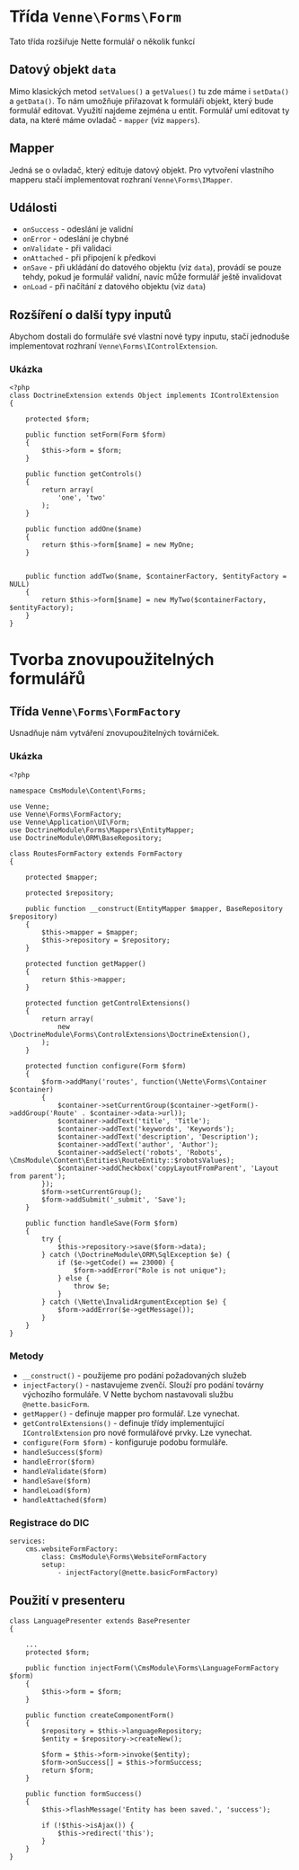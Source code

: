 # Třída `Venne\Forms\Form`

Tato třída rozšiřuje Nette formulář o několik funkcí

## Datový objekt `data`

Mimo klasických metod `setValues()` a `getValues()` tu zde máme i `setData()` a `getData()`. To nám umožňuje přiřazovat k formuláři objekt, který bude formulář editovat. Využití najdeme zejména u entit. Formulář umí editovat ty data, na které máme ovladač - `mapper` (viz `mappers`). 

## Mapper

Jedná se o ovladač, který edituje datový objekt. Pro vytvoření vlastního mapperu stačí implementovat rozhraní `Venne\Forms\IMapper`.

## Události

- `onSuccess` - odeslání je validní
- `onError` - odeslání je chybné
- `onValidate` - při validaci
- `onAttached` - při připojení k předkovi
- `onSave` - při ukládání do datového objektu (viz `data`), provádí se pouze tehdy, pokud je formulář validní, navíc může formulář ještě invalidovat
- `onLoad` - při načítání z datového objektu (viz `data`)

## Rozšíření o další typy inputů

Abychom dostali do formuláře své vlastní nové typy inputu, stačí jednoduše implementovat rozhraní `Venne\Forms\IControlExtension`.

### Ukázka

	<?php
	class DoctrineExtension extends Object implements IControlExtension
	{

		protected $form;

		public function setForm(Form $form)
		{
			$this->form = $form;
		}

		public function getControls()
		{
			return array(
				'one', 'two'
			);
		}

		public function addOne($name)
		{
			return $this->form[$name] = new MyOne;
		}


		public function addTwo($name, $containerFactory, $entityFactory = NULL)
		{
			return $this->form[$name] = new MyTwo($containerFactory, $entityFactory);
		}
	}

# Tvorba znovupoužitelných formulářů

## Třída `Venne\Forms\FormFactory`

Usnadňuje nám vytváření znovupoužitelných továrniček.

### Ukázka

	<?php

	namespace CmsModule\Content\Forms;
	
	use Venne;
	use Venne\Forms\FormFactory;
	use Venne\Application\UI\Form;
	use DoctrineModule\Forms\Mappers\EntityMapper;
	use DoctrineModule\ORM\BaseRepository;

	class RoutesFormFactory extends FormFactory
	{

		protected $mapper;
	
		protected $repository;

		public function __construct(EntityMapper $mapper, BaseRepository $repository)
		{
			$this->mapper = $mapper;
			$this->repository = $repository;
		}
		
		protected function getMapper()
		{
			return $this->mapper;
		}
		
		protected function getControlExtensions()
		{
			return array(
				new \DoctrineModule\Forms\ControlExtensions\DoctrineExtension(),
			);
		}
	
		protected function configure(Form $form)
		{
			$form->addMany('routes', function(\Nette\Forms\Container $container)
			{
				$container->setCurrentGroup($container->getForm()->addGroup('Route' . $container->data->url));
				$container->addText('title', 'Title');
				$container->addText('keywords', 'Keywords');
				$container->addText('description', 'Description');
				$container->addText('author', 'Author');
				$container->addSelect('robots', 'Robots', \CmsModule\Content\Entities\RouteEntity::$robotsValues);
				$container->addCheckbox('copyLayoutFromParent', 'Layout from parent');
			});
			$form->setCurrentGroup();
			$form->addSubmit('_submit', 'Save');
		}
	
		public function handleSave(Form $form)
		{
			try {
				$this->repository->save($form->data);
			} catch (\DoctrineModule\ORM\SqlException $e) {
				if ($e->getCode() == 23000) {
					$form->addError("Role is not unique");
				} else {
					throw $e;
				}
			} catch (\Nette\InvalidArgumentException $e) {
				$form->addError($e->getMessage());
			}
		}
	}

### Metody

- `__construct()` - použijeme pro podání požadovaných služeb
- `injectFactory()` - nastavujeme zvenčí. Slouží pro podání továrny výchozího formuláře. V Nette bychom nastavovali službu `@nette.basicForm`.
- `getMapper()` - definuje mapper pro formulář. Lze vynechat.
- `getControlExtensions()` - definuje třídy implementující `IControlExtension` pro nové formulářové prvky. Lze vynechat.
- `configure(Form $form)` - konfiguruje podobu formuláře.
- `handleSuccess($form)`
- `handleError($form)`
- `handleValidate($form)`
- `handleSave($form)`
- `handleLoad($form)`
- `handleAttached($form)`

### Registrace do DIC

	services:
		cms.websiteFormFactory:
			class: CmsModule\Forms\WebsiteFormFactory
			setup:
				- injectFactory(@nette.basicFormFactory)

## Použití v presenteru

	class LanguagePresenter extends BasePresenter
	{
		
		...
		protected $form;

		public function injectForm(\CmsModule\Forms\LanguageFormFactory $form)
		{
			$this->form = $form;
		}
	
		public function createComponentForm()
		{
			$repository = $this->languageRepository;
			$entity = $repository->createNew();
	
			$form = $this->form->invoke($entity);
			$form->onSuccess[] = $this->formSuccess;
			return $form;
		}
	
		public function formSuccess()
		{
			$this->flashMessage('Entity has been saved.', 'success');
	
			if (!$this->isAjax()) {
				$this->redirect('this');
			}
		}
	} 
